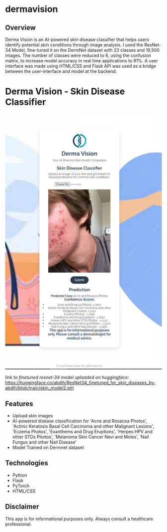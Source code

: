 # dermavision

## Overview
Derma Vision is an AI-powered skin disease classifier that helps users identify potential skin conditions through image analysis. I used the ResNet-34 Model, fine-tuned it on the DermNet dataset with 23 classes and 19,500 images. The number of classes were reduced to 6, using the confusion matrix, to increase model accuracy in real time applications to 91%. A user interface was made using HTML/CSS and Flask API was used as a bridge between the user-interface and model at the backend.

# Derma Vision - Skin Disease Classifier

<img src="UserInterface.PNG" alt="Derma Vision UI"/>

*link to finetuned resnet-34 model uploaded on huggingface:* https://huggingface.co/abdlh/ResNet34_finetuned_for_skin_diseases_by-abdlh/blob/main/skin_model2.pth

## Features
- Upload skin images
- AI-powered disease classification for 'Acne and Rosacea Photos',
    'Actinic Keratosis Basal Cell Carcinoma and other Malignant Lesions',
    'Eczema Photos',
    'Exanthems and Drug Eruptions',
    'Herpes HPV and other STDs Photos',
    'Melanoma Skin Cancer Nevi and Moles',
    'Nail Fungus and other Nail Disease'
- Model Trained on Dermnet dataset
  
## Technologies
- Python
- Flask
- PyTorch
- HTML/CSS


## Disclaimer
This app is for informational purposes only. Always consult a healthcare professional.
